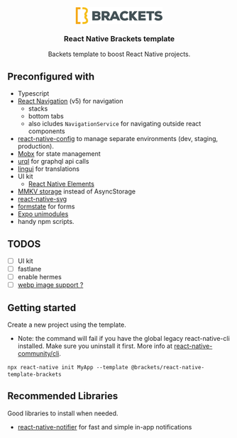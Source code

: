 <div align="center">
    <img align="center" alt="BRACKETS logo" src="./template/app/assets/img/logo.png"/>
</div>

<h3 align="center">React Native Brackets template</h3>

<p align="center">
 Backets template to boost React Native projects.
</p>

## Preconfigured with

- Typescript
- [React Navigation](https://reactnavigation.org/) (v5) for navigation
  - stacks
  - bottom tabs
  - also icludes `NavigationService` for navigating outside react components
- [react-native-config](https://github.com/luggit/react-native-config) to manage
separate environments (dev, staging, production).
- [Mobx](https://mobx.js.org/) for state management
- [urql](https://formidable.com/open-source/urql/docs/) for graphql api calls
- [lingui](https://github.com/lingui/js-lingui) for translations
- UI kit
  - [React Native Elements](https://reactnativeelements.com/docs)
- [MMKV storage](https://github.com/mrousavy/react-native-mmkv) instead of AsyncStorage
- [react-native-svg](https://github.com/react-native-svg/react-native-svg)
- [formstate](https://formstate.github.io/#/) for forms
- [Expo unimodules](https://docs.expo.io/)
- handy npm scripts.

## TODOS

- [ ] UI kit
- [ ] fastlane
- [ ] enable hermes
- [ ] [webp image support ?](https://github.com/Aleksefo/react-native-webp-format#readme)

## Getting started

<p>Create a new project using the template.</p>

- Note: the command will fail if you have the global legacy react-native-cli installed. Make sure you uninstall it first. More info at [react-native-community/cli](https://github.com/react-native-community/cli#about).

```
npx react-native init MyApp --template @brackets/react-native-template-brackets
```

## Recommended Libraries

<p>Good libraries to install when needed.</p>

- [react-native-notifier](https://github.com/seniv/react-native-notifier) for fast and simple in-app notifications
